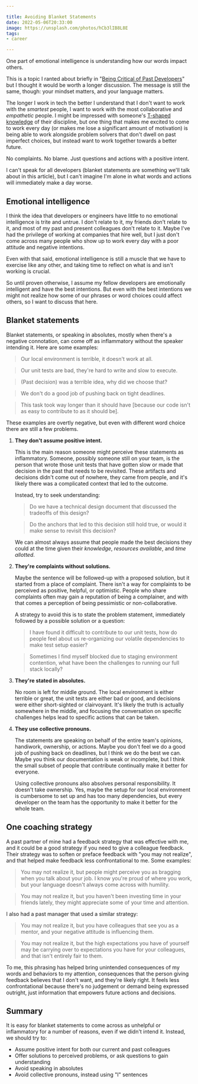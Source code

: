 ```yaml
---

title: Avoiding Blanket Statements
date: 2022-05-06T20:33:00
image: https://unsplash.com/photos/hCb3lIB8L8E
tags:
- career

---
```


One part of emotional intelligence is understanding how our words impact others.

This is a topic I ranted about briefly in "[Being Critical of Past Developers](/blog/being-critical-of-past-developers/)" but I thought it would be worth a longer discussion. The message is still the same, though: your mindset matters, and your language matters.

The longer I work in tech the better I understand that I don't want to work with the _smartest_ people, I want to work with the most collaborative and _empathetic_ people. I might be impressed with someone's [T-shaped knowledge](https://en.wikipedia.org/wiki/T-shaped_skills) of their discipline, but one thing that makes me excited to come to work every day (or makes me lose a significant amount of motivation) is being able to work alongside problem solvers that don't dwell on past imperfect choices, but instead want to work together towards a better future.

No complaints. No blame. Just questions and actions with a positive intent.

I can't speak for all developers (blanket statements are something we'll talk about in this article), but I can't imagine I'm alone in what words and actions will immediately make a day worse.

## Emotional intelligence

I think the idea that developers or engineers have little to no emotional intelligence is trite and untrue. I don't relate to it, my friends don't relate to it, and most of my past and present colleagues don't relate to it. Maybe I've had the privilege of working at companies that hire well, but I just don't come across many people who show up to work every day with a poor attitude and negative intentions.

Even with that said, emotional intelligence is still a muscle that we have to exercise like any other, and taking time to reflect on what is and isn't working is crucial.

So until proven otherwise, I assume my fellow developers are emotionally intelligent and have the best intentions. But even with the best intentions we might not realize how some of our phrases or word choices could affect others, so I want to discuss that here.

## Blanket statements

Blanket statements, or speaking in absolutes, mostly when there's a negative connotation, can come off as inflammatory without the speaker intending it. Here are some examples:

> Our local environment is terrible, it doesn't work at all.

> Our unit tests are bad, they're hard to write and slow to execute.

> (Past decision) was a terrible idea, why did we choose that?

> We don't do a good job of pushing back on tight deadlines.

> This task took way longer than it should have \[because our code isn't as easy to contribute to as it should be\].

These examples are overtly negative, but even with different word choice there are still a few problems.

1. **They don't assume positive intent.**

    This is the main reason someone might perceive these statements as inflammatory. Someone, possibly someone still on your team, is the person that wrote those unit tests that have gotten slow or made that decision in the past that needs to be revisited. These artifacts and decisions didn't come out of nowhere, they came from people, and it's likely there was a complicated context that led to the outcome.

    Instead, try to seek understanding:

    > Do we have a technical design document that discussed the tradeoffs of this design?

    > Do the anchors that led to this decision still hold true, or would it make sense to revisit this decision?

    We can almost always assume that people made the best decisions they could at the time given their _knowledge_, _resources available_, and _time allotted_.

2. **They're complaints without solutions.**

    Maybe the sentence will be followed-up with a proposed solution, but it started from a place of complaint. There isn't a way for complaints to be perceived as positive, helpful, or optimistic. People who share complaints often may gain a reputation of being a complainer, and with that comes a perception of being pessimistic or non-collaborative.

    A strategy to avoid this is to state the problem statement, immediately followed by a possible solution or a question:

    > I have found it difficult to contribute to our unit tests, how do people feel about us re-organizing our volatile dependencies to make test setup easier?

    > Sometimes I find myself blocked due to staging environment contention, what have been the challenges to running our full stack locally?

3. **They're stated in absolutes.**

    No room is left for middle ground. The local environment is either terrible or great, the unit tests are either bad or good, and decisions were either short-sighted or clairvoyant. It's likely the truth is actually somewhere in the middle, and focusing the conversation on specific challenges helps lead to specific actions that can be taken.

4. **They use collective pronouns.**

    The statements are speaking on behalf of the entire team's opinions, handiwork, ownership, or actions. Maybe you don't feel we do a good job of pushing back on deadlines, but I think we do the best we can. Maybe you think our documentation is weak or incomplete, but I think the small subset of people that contribute continually make it better for everyone.

    Using collective pronouns also absolves personal responsibility. It doesn't take ownership. Yes, maybe the setup for our local environment is cumbersome to set up and has too many dependencies, but every developer on the team has the opportunity to make it better for the whole team.

## One coaching strategy

A past partner of mine had a feedback strategy that was effective with me, and it could be a good strategy if you need to give a colleague feedback. Their strategy was to soften or preface feedback with "you may not realize", and that helped make feedback less confrontational to me. Some examples:

> You may not realize it, but people might perceive you as bragging when you talk about your job. I know you're proud of where you work, but your language doesn't always come across with humility.

> You may not realize it, but you haven't been investing time in your friends lately, they might appreciate some of your time and attention.

I also had a past manager that used a similar strategy:

> You may not realize it, but you have colleagues that see you as a mentor, and your negative attitude is influencing them.

> You may not realize it, but the high expectations you have of yourself may be carrying over to expectations you have for your colleagues, and that isn't entirely fair to them.

To me, this phrasing has helped bring unintended consequences of my words and behaviors to my attention, consequences that the person giving feedback believes that I don't want, and they're likely right. It feels less confrontational because there's no judgement or demand being expressed outright, just information that empowers future actions and decisions.

## Summary

It is easy for blanket statements to come across as unhelpful or inflammatory for a number of reasons, even if we didn't intend it. Instead, we should try to:

- Assume positive intent for both our current and past colleagues
- Offer solutions to perceived problems, or ask questions to gain understanding
- Avoid speaking in absolutes
- Avoid collective pronouns, instead using "I" sentences
